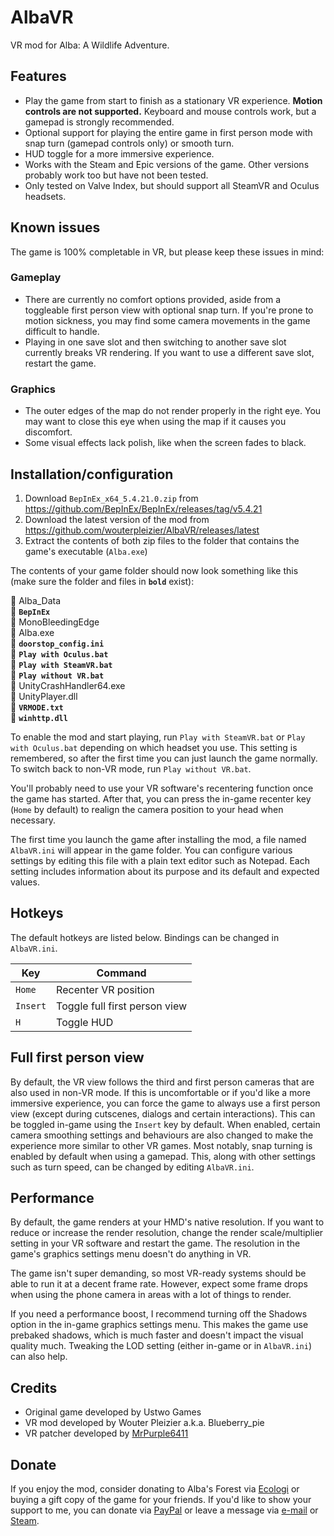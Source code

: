# AlbaVR
VR mod for Alba: A Wildlife Adventure.

## Features
- Play the game from start to finish as a stationary VR experience. **Motion controls are not supported.** Keyboard and mouse controls work, but a gamepad is strongly recommended.
- Optional support for playing the entire game in first person mode with snap turn (gamepad controls only) or smooth turn.
- HUD toggle for a more immersive experience.
- Works with the Steam and Epic versions of the game. Other versions probably work too but have not been tested.
- Only tested on Valve Index, but should support all SteamVR and Oculus headsets.

## Known issues
The game is 100% completable in VR, but please keep these issues in mind:

### Gameplay
- There are currently no comfort options provided, aside from a toggleable first person view with optional snap turn. If you're prone to motion sickness, you may find some camera movements in the game difficult to handle.
- Playing in one save slot and then switching to another save slot currently breaks VR rendering. If you want to use a different save slot, restart the game.

### Graphics
- The outer edges of the map do not render properly in the right eye. You may want to close this eye when using the map if it causes you discomfort.
- Some visual effects lack polish, like when the screen fades to black.

## Installation/configuration
1. Download `BepInEx_x64_5.4.21.0.zip` from https://github.com/BepInEx/BepInEx/releases/tag/v5.4.21
2. Download the latest version of the mod from https://github.com/wouterpleizier/AlbaVR/releases/latest
3. Extract the contents of both zip files to the folder that contains the game's executable (`Alba.exe`)

The contents of your game folder should now look something like this (make sure the folder and files in **`bold`** exist):

:file_folder: Alba_Data\
:file_folder: **`BepInEx`**\
:file_folder: MonoBleedingEdge\
:page_facing_up: Alba.exe\
:page_facing_up: **`doorstop_config.ini`**\
:page_facing_up: **`Play with Oculus.bat`**\
:page_facing_up: **`Play with SteamVR.bat`**\
:page_facing_up: **`Play without VR.bat`**\
:page_facing_up: UnityCrashHandler64.exe\
:page_facing_up: UnityPlayer.dll\
:page_facing_up: **`VRMODE.txt`**\
:page_facing_up: **`winhttp.dll`**

To enable the mod and start playing, run `Play with SteamVR.bat` or `Play with Oculus.bat` depending on which headset you use. This setting is remembered, so after the first time you can just launch the game normally. To switch back to non-VR mode, run `Play without VR.bat`.

You'll probably need to use your VR software's recentering function once the game has started. After that, you can press the in-game recenter key (`Home` by default) to realign the camera position to your head when necessary.

The first time you launch the game after installing the mod, a file named `AlbaVR.ini` will appear in the game folder. You can configure various settings by editing this file with a plain text editor such as Notepad. Each setting includes information about its purpose and its default and expected values.

## Hotkeys
The default hotkeys are listed below. Bindings can be changed in `AlbaVR.ini`.

| Key      | Command                       |
| -------- | ----------------------------- |
| `Home`   | Recenter VR position          |
| `Insert` | Toggle full first person view |
| `H`      | Toggle HUD                    |

## Full first person view
By default, the VR view follows the third and first person cameras that are also used in non-VR mode. If this is uncomfortable or if you'd like a more immersive experience, you can force the game to always use a first person view (except during cutscenes, dialogs and certain interactions). This can be toggled in-game using the `Insert` key by default. When enabled, certain camera smoothing settings and behaviours are also changed to make the experience more similar to other VR games. Most notably, snap turning is enabled by default when using a gamepad. This, along with other settings such as turn speed, can be changed by editing `AlbaVR.ini`.

## Performance
By default, the game renders at your HMD's native resolution. If you want to reduce or increase the render resolution, change the render scale/multiplier setting in your VR software and restart the game. The resolution in the game's graphics settings menu doesn't do anything in VR.

The game isn't super demanding, so most VR-ready systems should be able to run it at a decent frame rate. However, expect some frame drops when using the phone camera in areas with a lot of things to render.

If you need a performance boost, I recommend turning off the Shadows option in the in-game graphics settings menu. This makes the game use prebaked shadows, which is much faster and doesn't impact the visual quality much. Tweaking the LOD setting (either in-game or in `AlbaVR.ini`) can also help.

## Credits
- Original game developed by Ustwo Games
- VR mod developed by Wouter Pleizier a.k.a. Blueberry_pie
- VR patcher developed by [MrPurple6411](https://github.com/MrPurple6411/Modding-Tools)

## Donate
If you enjoy the mod, consider donating to Alba's Forest via [Ecologi](https://ecologi.com/albasforest) or buying a gift copy of the game for your friends. If you'd like to show your support to me, you can donate via [PayPal](https://www.paypal.com/paypalme/wouterpleizier) or leave a message via [e-mail](mailto:wouterpleizier@gmail.com) or [Steam](https://steamcommunity.com/id/Blueberry_pie/).
